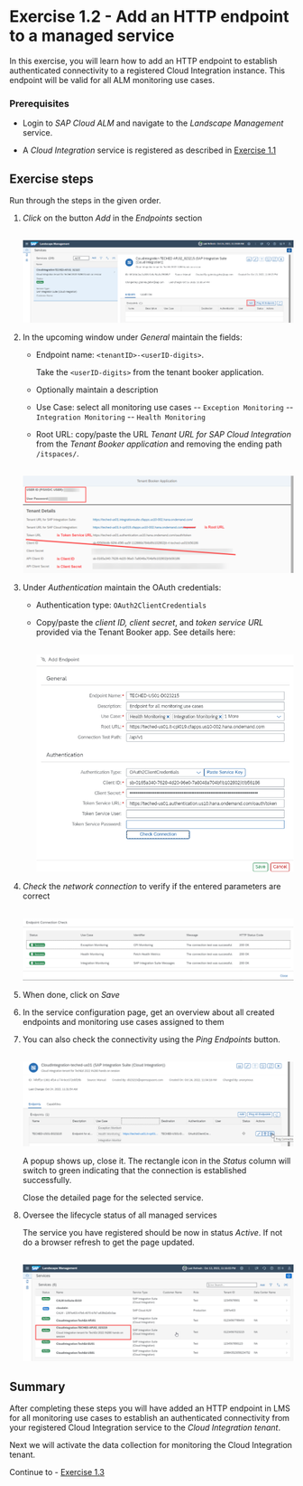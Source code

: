 # Exercise 1.2 - Add an HTTP endpoint to a managed service

In this exercise, you will learn how to add an HTTP endpoint to establish authenticated connectivity to a registered Cloud Integration instance. This endpoint will be valid for all ALM monitoring use cases.

### Prerequisites

- Login to *SAP Cloud ALM* and navigate to the *Landscape Management* service.

- A *Cloud Integration* service is registered as described in [Exercise 1.1](/exercises/ex1/ex11/)

## Exercise steps

Run through the steps in the given order. 

1. *Click* on the button *Add* in the *Endpoints* section

    <br>![](/exercises/ex1/images/LMSAddEndpointButton.png)
       
2.	In the upcoming window under *General* maintain the fields:
    
    - Endpoint name: `<tenantID>-<userID-digits>`. 
        
        Take the `<userID-digits>` from the tenant booker application.
		
    - Optionally maintain a description
    - Use Case: select all monitoring use cases
      -- `Exception Monitoring`
      -- `Integration Monitoring`
      -- `Health Monitoring` 
    - Root URL: copy/paste the URL *Tenant URL for SAP Cloud Integration* from the *Tenant Booker application* and removing the ending path `/itspaces/`. 
    
    <br>![](/exercises/ex1/images/BookerAppResultEndpoint.png)
    
3.	Under *Authentication* maintain the OAuth credentials:
    - Authentication type: `OAuth2ClientCredentials`
    - Copy/paste the *client ID, client secret*, and *token service URL* provided via the Tenant Booker app. See details here:
   
       <br>![](/exercises/ex1/images/LMSAddEndpoint.png)
    
4. *Check* the *network connection* to verify if the entered parameters are correct

    <br>![](/exercises/ex1/images/LMSEndpointConnectionCheck.png)
    
5. When done, click on *Save*

6. In the service configuration page, get an overview about all created endpoints and monitoring use cases assigned to them

6. You can also check the connectivity using the *Ping Endpoints* button. 

    <br>![](/exercises/ex1/images/LMSPingConnection.png)
    
    A popup shows up, close it. The rectangle icon in the *Status* column will switch to green indicating that the connection is established successfully.
    
    Close the detailed page for the selected service.
    
7.  Oversee the lifecycle status of all managed services

    The service you have registered should be now in status *Active*. If not do a browser refresh to get the page updated.

    <br>![](/exercises/ex1/images/LMSManagedServices.png)
    
## Summary

After completing these steps you will have added an HTTP endpoint in LMS for all monitoring use cases to establish an authenticated connectivity from your registered Cloud Integration service to the *Cloud Integration tenant*.

Next we will activate the data collection for monitoring the Cloud Integration tenant. 

Continue to - [Exercise 1.3](../ex13/)
